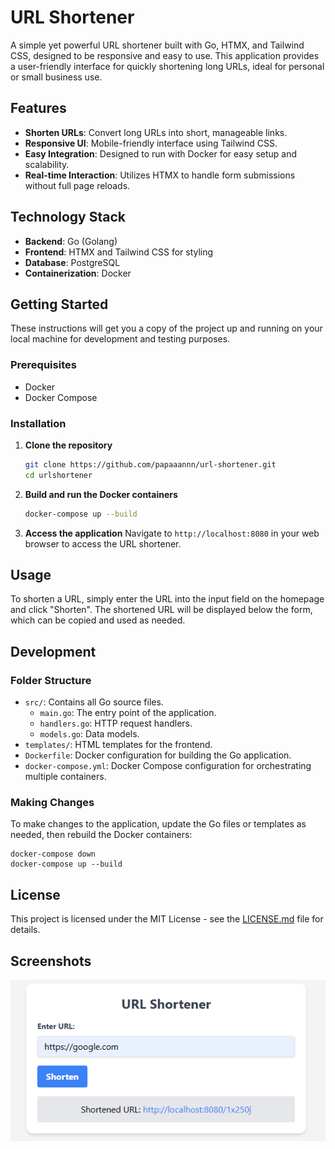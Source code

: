 # URL Shortener

A simple yet powerful URL shortener built with Go, HTMX, and Tailwind CSS, designed to be responsive and easy to use. This application provides a user-friendly interface for quickly shortening long URLs, ideal for personal or small business use.

## Features

- **Shorten URLs**: Convert long URLs into short, manageable links.
- **Responsive UI**: Mobile-friendly interface using Tailwind CSS.
- **Easy Integration**: Designed to run with Docker for easy setup and scalability.
- **Real-time Interaction**: Utilizes HTMX to handle form submissions without full page reloads.

## Technology Stack

- **Backend**: Go (Golang)
- **Frontend**: HTMX and Tailwind CSS for styling
- **Database**: PostgreSQL
- **Containerization**: Docker

## Getting Started

These instructions will get you a copy of the project up and running on your local machine for development and testing purposes.

### Prerequisites

- Docker
- Docker Compose

### Installation

1. **Clone the repository**
   ```bash
   git clone https://github.com/papaaannn/url-shortener.git
   cd urlshortener
   ```
2. **Build and run the Docker containers**
   ```bash
   docker-compose up --build
   ```
3. **Access the application**
   Navigate to `http://localhost:8080` in your web browser to access the URL shortener.

## Usage

To shorten a URL, simply enter the URL into the input field on the homepage and click "Shorten". The shortened URL will be displayed below the form, which can be copied and used as needed.

## Development

### Folder Structure

- `src/`: Contains all Go source files.
  - `main.go`: The entry point of the application.
  - `handlers.go`: HTTP request handlers.
  - `models.go`: Data models.
- `templates/`: HTML templates for the frontend.
- `Dockerfile`: Docker configuration for building the Go application.
- `docker-compose.yml`: Docker Compose configuration for orchestrating multiple containers.

### Making Changes

To make changes to the application, update the Go files or templates as needed, then rebuild the Docker containers:

    docker-compose down
    docker-compose up --build

## License

This project is licensed under the MIT License - see the [LICENSE.md](LICENSE.md) file for details.

## Screenshots

![HomePage](screenshot.png)

